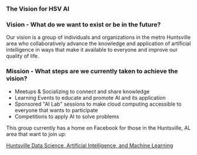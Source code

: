 ### The Vision for HSV AI

### Vision - What do we want to exist or be in the future?
Our vision is a group of individuals and organizations in the metro Huntsville area who collaboratively advance the knowledge and application of artificial intelligence in ways that make it available to everyone and improve our quality of life.

### Mission - What steps are we currently taken to achieve the vision?
  * Meetups & Socializing to connect and share knowledge
  * Learning Events to educate and promote AI and its application
  * Sponsored "AI Lab" sessions to make cloud computing accessible to everyone that wants to participate
  * Competitions to apply AI to solve problems

This group currently has a home on Facebook for those in the Huntsville, AL area that want to join up:

[Huntsville Data Science, Artificial Intelligence, and Machine Learning](https://www.facebook.com/groups/390465874745286/)

